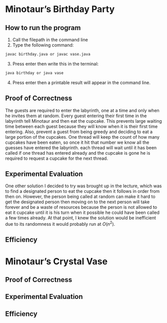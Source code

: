 # Minotaur’s Birthday Party
## How to run the program
1. Call the filepath in the command line
2. Type the following command:
```bash
javac birthday.java or javac vase.java
```
3. Press enter then write this in the terminal:
```bash
java birthday or java vase
```
4. Press enter then a printable result will appear in the command line.

## Proof of Correctness
The guests are required to enter the labyrinth, one at a time and only when he invites them at random. Every guest entering their first time in the labyrinth tell Minotaur and then eat the cupcake. This prevents large waiting time between each guest because they will know when it is their first time entering. Also, prevent a guest from being greedy and deciding to eat a large portion of the cupcakes. One thread will keep the count of how many cupcakes have been eaten, so once it hit that number we know all the guesses have entered the labyrinth. each thread will wait until it has been called if one thread has entered already and the cupcake is gone he is required to request a cupcake for the next thread.

## Experimental Evaluation
One other solution I decided to try was brought up in the lecture, which was to find a designated person to eat the cupcake then it follows in order from then on. However, the person being called at random can make it hard to get the designated person then moving on to the next person will take forever and be a waste of resources because the person is not allowed to eat it cupcake until it is his turn when it possible he could have been called a few times already. At that point, I knew the solution would be inefficient due to its randomness it would probably run at $O(n^2)$.

## Efficiency

# Minotaur’s Crystal Vase

## Proof of Correctness


## Experimental Evaluation


## Efficiency
